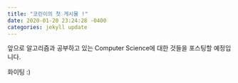```yaml
---
title: "코린이의 첫 게시물 !"
date: 2020-01-20 23:24:28 -0400
categories: jekyll update
---
```

앞으로 알고리즘과 공부하고 있는 Computer Science에 대한 것들을 포스팅할 예정입니다.

화이팅 :)
